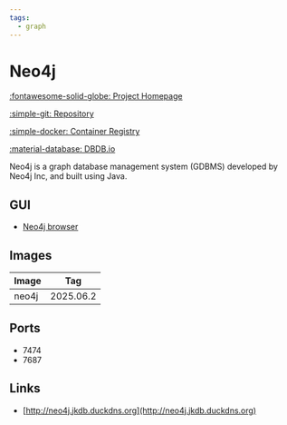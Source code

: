 ```yaml
---
tags:
  - graph
---
```

# Neo4j

[:fontawesome-solid-globe: Project Homepage](https://neo4j.com/)

[:simple-git: Repository](https://github.com/neo4j/neo4j)

[:simple-docker: Container Registry](https://hub.docker.com/_/neo4j)

[:material-database: DBDB.io](https://dbdb.io/db/neo4j)

Neo4j is a graph database management system (GDBMS) developed by Neo4j Inc, and built using Java.

## GUI

- [Neo4j browser](../neo4j-browser)

## Images
| Image | Tag |
| --- | --- |
| neo4j | 2025.06.2 |

## Ports
- 7474
- 7687

## Links
- [http://neo4j.jkdb.duckdns.org](http://neo4j.jkdb.duckdns.org)

